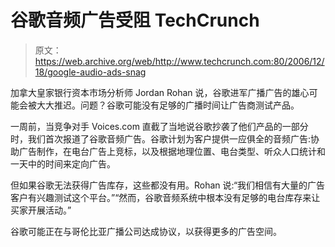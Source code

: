 # 谷歌音频广告受阻 TechCrunch

> 原文：<https://web.archive.org/web/http://www.techcrunch.com:80/2006/12/18/google-audio-ads-snag>

加拿大皇家银行资本市场分析师 Jordan Rohan 说，谷歌进军广播广告的雄心可能会被大大推迟。问题？谷歌可能没有足够的广播时间让广告商测试产品。

一周前，当竞争对手 Voices.com 直截了当地说谷歌抄袭了他们产品的一部分时，我们首次报道了谷歌音频广告。谷歌计划为客户提供一应俱全的音频广告:协助广告制作，在电台广告上竞标，以及根据地理位置、电台类型、听众人口统计和一天中的时间来定向广告。

但如果谷歌无法获得广告库存，这些都没有用。Rohan 说:“我们相信有大量的广告客户有兴趣测试这个平台。”“然而，谷歌音频系统中根本没有足够的电台库存来让买家开展活动。”

谷歌可能正在与哥伦比亚广播公司达成协议，以获得更多的广告空间。